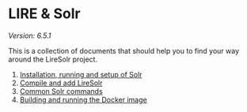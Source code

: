 # LIRE & Solr
*Version: 6.5.1*

This is a collection of documents that should help you to find your way around the LireSolr project. 

1. [Installation, running and setup of Solr](install.md)
2. [Compile and add LireSolr](compile.md)
3. [Common Solr commands](solr-help.md)
4. [Building and running the Docker image](docker.md)
